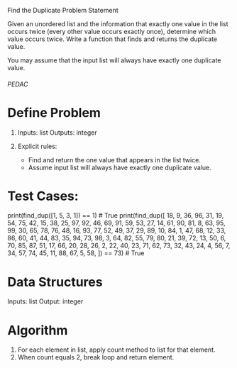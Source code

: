 Find the Duplicate Problem Statement

Given an unordered list and the information that exactly 
one value in the list occurs twice (every other value 
occurs exactly once), determine which value occurs twice. 
Write a function that finds and returns the duplicate value.

You may assume that the input list will always have exactly 
one duplicate value.

###### PEDAC ########
# Define Problem

1. Inputs: list
   Outputs: integer

2. Explicit rules:
   - Find and return the one value that appears in the list twice.
   - Assume input list will always have exactly one duplicate value.

# Test Cases:

print(find_dup([1, 5, 3, 1]) == 1) # True
print(find_dup([
                  18,  9, 36, 96, 31, 19, 54, 75, 42, 15,
                  38, 25, 97, 92, 46, 69, 91, 59, 53, 27,
                  14, 61, 90, 81,  8, 63, 95, 99, 30, 65,
                  78, 76, 48, 16, 93, 77, 52, 49, 37, 29,
                  89, 10, 84,  1, 47, 68, 12, 33, 86, 60,
                  41, 44, 83, 35, 94, 73, 98,  3, 64, 82,
                  55, 79, 80, 21, 39, 72, 13, 50,  6, 70,
                  85, 87, 51, 17, 66, 20, 28, 26,  2, 22,
                  40, 23, 71, 62, 73, 32, 43, 24,  4, 56,
                   7, 34, 57, 74, 45, 11, 88, 67,  5, 58,
              ]) == 73)       # True

# Data Structures
Inputs: list
Output: integer

# Algorithm

1. For each element in list, apply count method to list for that
   element.
2. When count equals 2, break loop and return element.

   